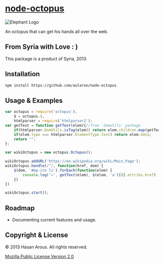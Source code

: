 [node-octopus](https://github.com/aularon/node-octopus)
============

![Elephant Logo](https://raw.github.com/aularon/node-octopus/master/doc/logoc.png)


An octopus that can get his hands all over the web.

## From Syria with Love : )
This package is a product of Syria, 2013.

## Installation

```bash
npm install https://github.com/aularon/node-octopus
```

## Usage & Examples

```javascript
var octopus = require('octopus'),
    $ = octopus.$,
    htmlparser = require('htmlparser2');
var getText = function getText(elem){//from `domutils' package
    if(htmlparser.DomUtils.isTag(elem)) return elem.children.map(getText).join("");
    if(elem.type === htmlparser.ElementType.Text) return elem.data;
    return "";
};

var wikiOctopus = new octopus.Octopus();

wikiOctopus.addURL('https://en.wikipedia.org/wiki/Main_Page');
wikiOctopus.handle(/^/, function(href, dom) {
    $(dom, '#mp-itn li').forEach(function(elem) {
        console.log('➭', getText(elem), $(elem, 'a')[0].attribs.href)
    })
})

wikiOctopus.start();
```


## Roadmap
* Documenting current features and usage.

## Copyright & License
© 2013 Hasan Arous. All rights reserved.

[Mozilla Public License Version 2.0](http://www.mozilla.org/MPL/2.0/)
